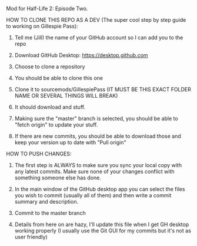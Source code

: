 Mod for Half-Life 2: Episode Two.



HOW TO CLONE THIS REPO AS A DEV (The super cool step by step guide to working on Gillespie Pass):

1. Tell me (Jill) the name of your GitHub account so I can add you to the repo

2. Download GitHub Desktop: https://desktop.github.com

3. Choose to clone a repository

4. You should be able to clone this one

5. Clone it to sourcemods/GillespiePass (IT MUST BE THIS EXACT FOLDER NAME OR SEVERAL THINGS WILL BREAK)

6. It should download and stuff. 

7. Making sure the "master" branch is selected, you should be able to "fetch origin" to update your stuff.

8. If there are new commits, you should be able to download those and keep your version up to date with "Pull origin"



HOW TO PUSH CHANGES:

1. The first step is ALWAYS to make sure you sync your local copy with any latest commits. Make sure none of your changes conflict with something someone else has done.

2. In the main window of the GitHub desktop app you can select the files you wish to commit (usually all of them) and then write a commit summary and description.

3. Commit to the master branch

4. Details from here on are hazy, I'll update this file when I get GH desktop working properly (I usually use the Git GUI for my commits but it's not as user friendly)